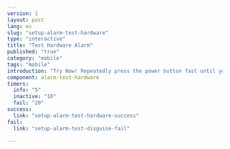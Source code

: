 ```yaml
---
version: 1
layout: post
lang: es
slug: "setup-alarm-test-hardware"
type: "interactive"
title: "Test Hardware Alarm"
published: "true"
category: "mobile"
tags: "mobile"
introduction: "Try Now! Repeatedly press the power button fast until you feel a vibration."
component: alarm-test-hardware
timers:
  info: "5"
  inactive: "10"
  fail: "20"
success: 
  link: "setup-alarm-test-hardware-success"
fail: 
  link: "setup-alarm-test-disguise-fail"
  
---
```

